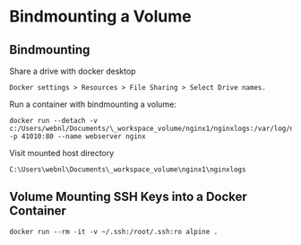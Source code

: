 # Bindmounting a Volume

## Bindmounting

Share a drive with docker desktop

```
Docker settings > Resources > File Sharing > Select Drive names.
```

Run a container with bindmounting a volume:

```
docker run --detach -v c:/Users/webnl/Documents/\_workspace_volume/nginx1/nginxlogs:/var/log/nginx -p 41010:80 --name webserver nginx
```

Visit mounted host directory

```
C:\Users\webnl\Documents\_workspace_volume\nginx1\nginxlogs
```

## Volume Mounting SSH Keys into a Docker Container

```
docker run --rm -it -v ~/.ssh:/root/.ssh:ro alpine .
```
